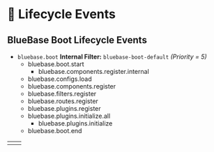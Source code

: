 # 🎡 Lifecycle Events

## BlueBase Boot Lifecycle Events

* `bluebase.boot` **Internal Filter:** `bluebase-boot-default` _(Priority = 5)_ &#x20;
  * bluebase.boot.start
    * bluebase.components.register.internal
  * bluebase.configs.load
  * bluebase.components.register
  * bluebase.filters.register
  * bluebase.routes.register
  * bluebase.plugins.register
  * bluebase.plugins.initialize.all
    * bluebase.plugins.initialize
  * bluebase.boot.end

|   |   |
| - | - |
|   |   |
